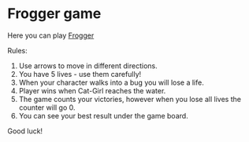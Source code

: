 Frogger game
===============================

Here you can play [Frogger](https://aviun.github.io/Frogger-game/)

Rules:

1. Use arrows to move in different directions.
2. You have 5 lives - use them carefully!
2. When your character walks into a bug you will lose a life.
3. Player wins when Cat-Girl reaches the water.
4. The game counts your victories, however when you lose all lives the counter will go 0.
5. You can see your best result under the game board.

Good luck!
